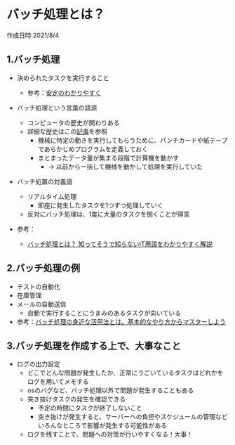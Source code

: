 # バッチ処理とは？
作成日時:2021/8/4

## 1.バッチ処理
* 決められたタスクを実行すること
  * 参考：[安定のわかりやすく](https://wa3.i-3-i.info/word11215.html)

* バッチ処理という言葉の語源
  * コンピュータの歴史が関わりある
  * 詳細な歴史はこの[記事](../book\Technology_that_supports_coding\The_purpose_of_programming_languages.md)を参照
    * 機械に特定の動きを実行してもらうために、パンチカードや紙テープであらかじめプログラムを定義しておく
    * まとまったデータ量が集まる段階で計算機を動かす
      * -> 以前から一括して機械を動かして処理を実行していた
* バッチ処置の対義語
  * リアルタイム処理
    * 即座に発生したタスクを1つずつ処理していく
  * 反対にバッチ処理は、1度に大量のタスクを捌くことが得意
* 参考：
  * [バッチ処理とは？ 知ってそうで知らないIT用語をわかりやすく解説](https://www.imkk.jp/blog/what-is-batch-processing.html)


## 2.バッチ処理の例
* テストの自動化
* 在庫管理
* メールの自動送信
  * 自動で実行することにうまみのあるタスクが向いている
* 参考：[バッチ処理の身近な活用法とは。基本的なやり方からマスターしよう](https://offers.jp/media/programming/a_804)


## 3.バッチ処理を作成する上で、大事なこと
* ログの出力設定
  * どこでどんな問題が発生したか、正常にうごいているタスクはどれかをログを用いてメモする
  * osのバグなど、バッチ処理以外で問題が発生することもある
  * 突き抜けタスクの発生を確認できる
    * 予定の時間にタスクが終了しないこと
    * 突き抜けが発生すると、サーバーへの負担やスケジュールの管理などいろんなところで影響が発生する可能性がある
  * ログを残すことで、問題への対策が行いやすくなる！大事！